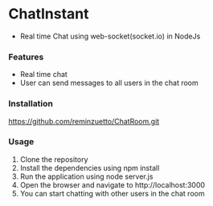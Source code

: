 # ChatInstant

- Real time Chat using web-socket(socket.io) in NodeJs

### Features

- Real time chat
- User can send messages to all users in the chat room

### Installation

https://github.com/reminzuetto/ChatRoom.git

### Usage

1. Clone the repository
2. Install the dependencies using npm install
3. Run the application using node server.js
4. Open the browser and navigate to http://localhost:3000
5. You can start chatting with other users in the chat room
